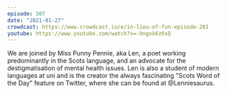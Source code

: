 ```yaml
---
episode: 307
date: "2021-01-27"
crowdcast: https://www.crowdcast.io/e/in-lieu-of-fun-episode-201
youtube: https://www.youtube.com/watch?v=-hngxk6z6sQ
---
```

We are joined by Miss Punny Pennie, aka Len, a poet working predominantly in
the Scots language, and an advocate for the destigmatisation of mental health
issues. Len is also a student of modern languages at uni and is the creator the
always fascinating "Scots Word of the Day" feature on Twitter, where she can be
found at @Lenniesaurus.
